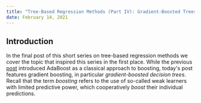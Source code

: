 ```yaml
---
title: "Tree-Based Regression Methods (Part IV): Gradient-Boosted Trees"
date: February 14, 2021
---
```


## Introduction

In the final post of this short series on tree-based regression methods we
cover the topic that inspired this series in the first place.
While the previous [post](/p/adaboost-regressor) introduced AdaBoost as a
classical approach to boosting, today's post features gradient boosting, in
particular _gradient-boosted decision trees_.
Recall that the term _boosting_ refers to the use of so-called weak learners
with limited predictive power, which cooperatively _boost_ their individual
predictions.
